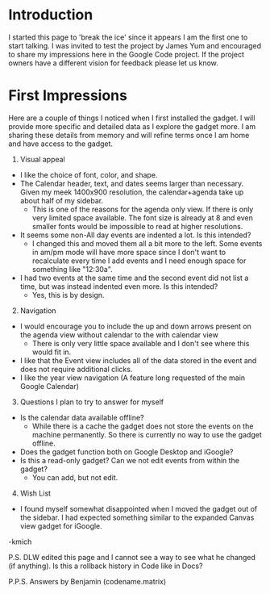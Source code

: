 # Introduction #

I started this page to 'break the ice' since it appears I am the first one to start talking. I was invited to test the project by James Yum and encouraged to share my impressions here in the Google Code project. If the project owners have a different vision for feedback please let us know.


# First Impressions #

Here are a couple of things I noticed when I first installed the gadget. I will provide more specific and detailed data as I explore the gadget more. I am sharing these details from memory and will refine terms once I am home and have access to the gadget.

1. Visual appeal
  * I like the choice of font, color, and shape.
  * The Calendar header, text, and dates seems larger than necessary. Given my meek 1400x900 resolution, the calendar+agenda take up about half of my sidebar.
    * This is one of the reasons for the agenda only view. If there is only very limited space available. The font size is already at 8 and even smaller fonts would be impossible to read at higher resolutions.
  * It seems some non-All day events are indented a lot. Is this intended?
    * I changed this and moved them all a bit more to the left. Some events in am/pm mode will have more space since I don't want to recalculate every time I add events and I need enough space for something like "12:30a".
  * I had two events at the same time and the second event did not list a time, but was instead indented even more. Is this intended?
    * Yes, this is by design.

2. Navigation
  * I would encourage you to include the up and down arrows present on the agenda view without calendar to the with calendar view
    * There is only very little space available and I don't see where this would fit in.
  * I like that the Event view includes all of the data stored in the event and does not require additional clicks.
  * I like the year view navigation (A feature long requested of the main Google Calendar)

3. Questions I plan to try to answer for myself
  * Is the calendar data available offline?
    * While there is a cache the gadget does not store the events on the machine permanently. So there is currently no way to use the gadget offline.
  * Does the gadget function both on Google Desktop and iGoogle?
  * Is this a read-only gadget? Can we not edit events from within the gadget?
    * You can add, but not edit.

4. Wish List
  * I found myself somewhat disappointed when I moved the gadget out of the sidebar. I had expected something similar to the expanded Canvas view gadget for iGoogle.

-kmich


P.S. DLW edited this page and I cannot see a way to see what he changed (if anything). Is this a rollback history in Code like in Docs?

P.P.S. Answers by Benjamin (codename.matrix)